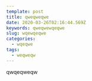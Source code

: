 ```yaml
---
template: post
title: qweqweqwe
date: 2020-03-26T02:16:44.569Z
keywords: qweqwewqeqwe
slug: wqewqeqwe
categories:
  - wqeqwe
tags:
  - weqweqw
---
```

qwqeqweqw